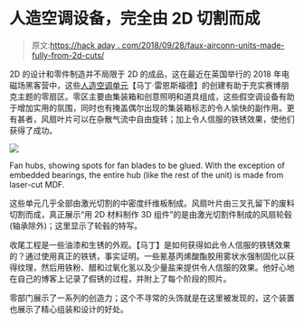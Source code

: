 # 人造空调设备，完全由 2D 切割而成

> 原文:[https://hack aday . com/2018/09/28/faux-airconn-units-made-fully-from-2d-cuts/](https://hackaday.com/2018/09/28/faux-aircon-units-made-entirely-from-2d-cuts/)

2D 的设计和零件制造并不局限于 2D 的成品，这在最近在英国举行的 2018 年电磁场黑客营中，这些[人造空调单元](http://msraynsford.blogspot.com/2018/09/faux-aircon-units.html)【马丁·雷恩斯福德】的创建有助于充实赛博朋克主题的零扇区。零区主要由集装箱和创意照明和道具组成，这些假空调设备有助于增加实用的氛围，同时也有掩盖偶尔出现的集装箱标志的令人愉快的副作用。更有甚者，风扇叶片可以在杂散气流中自由旋转；加上令人信服的铁锈效果，使他们获得了成功。

![](../Images/6cda5aadf30427a54912bf47e0b89377.png)

Fan hubs, showing spots for fan blades to be glued. With the exception of embedded bearings, the entire hub (like the rest of the unit) is made from laser-cut MDF.

这些单元几乎全部由激光切割的中密度纤维板制成。风扇叶片由三叉孔留下的废料切割而成，真正展示“用 2D 材料制作 3D 组件”的是由激光切割件制成的风扇轮毂(轴承除外)；这里显示了轮毂的特写。

收尾工程是一些油漆和生锈的外观。【马丁】是如何获得如此令人信服的铁锈效果的？通过使用真正的铁锈，事实证明。一些氰基丙烯酸酯胶用雾状水强制固化以获得纹理，然后用铁粉、醋和过氧化氢以及少量盐来提供令人信服的效果。他好心地在自己的博客上记录了假锈的过程，并附上了每个阶段的照片。

零部门展示了一系列的创造力；这个不寻常的头饰就是在这里被发现的，这个装置也展示了精心组装和设计的好处。